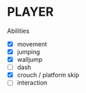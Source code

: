 # PLAYER
Abilities
- [x] movement
- [x] jumping
- [x] walljump
- [ ] dash
- [x] crouch / platform skip
- [ ] interaction